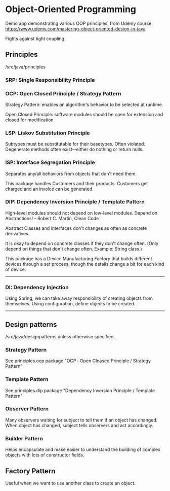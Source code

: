 # Object-Oriented Programming

Demo app demonstrating various OOP principles, from Udemy course:
https://www.udemy.com/mastering-object-oriented-design-in-java

Fights against tight coupling.

## Principles

/src/java/principles

### SRP: Single Responsibility Principle

### OCP: Open Closed Principle / Strategy Pattern
Strategy Pattern: enables an algorithm's behavior to be selected at runtime. 

Open Closed Principle: software modules should be open for extension and closed for modification.

### LSP: Liskov Substitution Principle

Subtypes must be substitutable for their basetypes. 
Often violated. Degenerate methods often exist--either do nothing or return nulls.

### ISP: Interface Segregation Principle

Separates any/all behaviors from objects that don't need them.

This package handles Customers and their products. Customers get charged and an invoice can be generated.

### DIP: Dependency Inversion Principle / Template Pattern

High-level modules should not depend on low-level modules. Depend on Abstractions! - Robert C. Martin, Clean Code

Abstract Classes and interfaces don't changes as often as concrete derivatives.

It is okay to depend on concrete classes if they don't change often. (Only depend on things that don't change often. 
Example: String class.)

This package has a Device Manufacturing Factory that builds different devices through a set process, though the details change a bit for each kind of device.

---

### DI: Dependency Injection
Using Spring, we can take away responsibility of creating objects from themselves. Using configuration, define objects to be created.

---

## Design patterns

/src/java/designpatterns unless otherwise specified.

### Strategy Pattern

See principles.ocp package "OCP : Open Cloased Principle / Strategy Pattern"

### Template Pattern

See principles.dip package "Dependency Inversion Principle / Template Pattern"

### Observer Pattern

Many observers waiting for subject to tell them if an object has changed. When object has changed, subject tells observers and act accordingly.

### Builder Pattern

Helps encapsulate and make easier to understand the building of complex objects with lots of constructor fields.

## Factory Pattern

Useful when we want to use another class to create an object.
